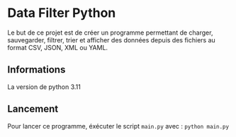 # Data Filter Python

Le but de ce projet est de créer un programme permettant de charger, sauvegarder, filtrer, trier et afficher des données depuis des fichiers au format CSV, JSON, XML ou YAML.

## Informations
La version de python 3.11

## Lancement

Pour lancer ce programme, éxécuter le script `main.py` avec :
`python main.py`

